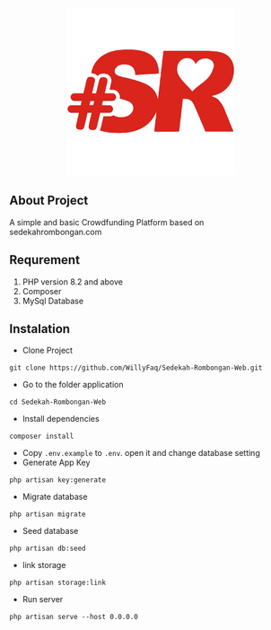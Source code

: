 <p align="center"><a href="https://laravel.com" target="_blank"><img src="https://github.com/WillyFaq/Sedekah-Rombongan-Web/blob/main/public/assets/imgs/icon-300.png?raw=true" width="300" alt="Laravel Logo"></a></p>

## About Project

A simple and basic Crowdfunding Platform based on sedekahrombongan.com

## Requrement

1. PHP version 8.2 and above
2. Composer
3. MySql Database

## Instalation

-   Clone Project

```
git clone https://github.com/WillyFaq/Sedekah-Rombongan-Web.git
```

-   Go to the folder application

```
cd Sedekah-Rombongan-Web
```

-   Install dependencies

```
composer install
```

-   Copy `.env.example` to `.env`. open it and change database setting
-   Generate App Key

```
php artisan key:generate
```

-   Migrate database

```
php artisan migrate
```

-   Seed database

```
php artisan db:seed
```

-   link storage

```
php artisan storage:link
```

-   Run server

```
php artisan serve --host 0.0.0.0
```
